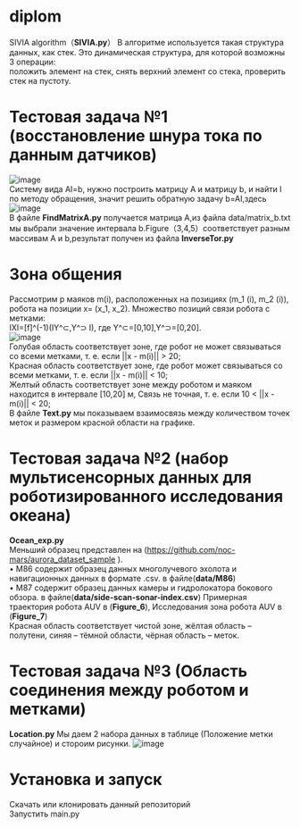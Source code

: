 # diplom
SIVIA algorithm（**SIVIA.py**）
В алгоритме используется такая структура данных, как стек. Это динамическая структура, для которой возможны 3 операции:   
положить элемент на стек, снять верхний элемент со стека, проверить стек на пустоту.

# Тестовая задача №1 (восстановление шнура тока по данным датчиков)
![image](https://github.com/Li-Rui-QI/diplom/assets/25670502/1a7decd4-7e3b-4625-8e98-9ceaf6af26b0)   
Систему вида AI=b, нужно построить матрицу A и матрицу b, и найти I по методу обращения, значит решить обратную задачу b=AI,здесь  
![image](https://github.com/Li-Rui-QI/diplom/assets/25670502/e89698b0-0fe7-4c38-9b67-bc5a243b191d)   
В файле **FindMatrixA.py** получается матрица A,из файла data/matrix_b.txt мы выбрали значение интервала b.Figure（3,4,5）соответствует разным массивам A и b,результат получен из файла **InverseTor.py**

# Зона общения
Рассмотрим p маяков m(i), расположенных на позициях (m_1 (i), m_2 (i)),  робота на позиции  x= (x_1, x_2). Множество позиций связи робота с метками:  
IXI=[f]^(-1)(IY^⊂,Y^⊃ I), где Y^⊂=[0,10],Y^⊃=[0,20].  
![image](https://github.com/Li-Rui-QI/diplom/assets/25670502/f04b1d04-4439-4894-b71f-eb5b5f339e05)   
	Голубая область соответствует зоне, где робот не может связываться со всеми метками, т. е. если ||x - m(i)|| > 20;     
	Красная область соответствует зоне, где робот может связываться со всеми метками, т. е. если ||x - m(i)|| < 10;   
	Желтый область соответствует зоне между роботом и маяком находится в интервале [10,20] м, Связь не точная, т. е. если 10 < ||x - m(i)|| < 20;   
В файле **Text.py** мы показываем взаимосвязь между количеством точек меток и размером красной области на графике. 

# Тестовая задача №2 (набор мультисенсорных данных для роботизированного исследования океана)
**Ocean_exp.py**  
Меньший образец представлен на (https://github.com/noc-mars/aurora_dataset_sample ).   
•	M86 содержит образец данных многолучевого эхолота и навигационных данных в формате .csv. в файле(**data/M86**)  
•	M87 содержит образец данных камеры и гидролокатора бокового обзора. в файле(**data/side-scan-sonar-index.csv**)
Примерная траектория робота AUV в (**Figure_6**), Исследования зона робота AUV в (**Figure_7**)  
Красная область соответствует чистой зоне, жёлтая область – полутени, синяя – тёмной области, чёрная область – меток. 

# Тестовая задача №3 (Область соединения между роботом и метками)
**Location.py** 
Мы даем 2 набора данных в таблице (Положение метки случайное) и стороим рисунки.
![image](https://github.com/Li-Rui-QI/diplom/assets/25670502/4008474f-18a2-4443-996e-5a144686ed2f)

# Установка и запуск
Скачать или клонировать данный репозиторий  
Запустить main.py  
